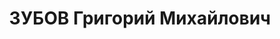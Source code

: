 ---
title: ЗУБОВ Григорий Михайлович
description: 'Род. в 1900, русский. Проживал: Кулебакский р-н, с. Липня. Токарь судомостового
  завода

  Арестован 29.06.1936. Обв. по ст. 58-10. Находился в заключении 1 мес. 22.07.36
  г. - решение о доследовании дела'
---